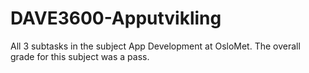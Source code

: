 # DAVE3600-Apputvikling
All 3 subtasks in the subject App Development at OsloMet. The overall grade for this subject was a pass.
